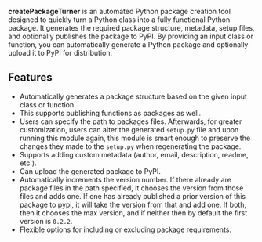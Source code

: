 **createPackageTurner** is an automated Python package creation tool designed to quickly turn a Python class into a fully functional Python package. It generates the required package structure, metadata, setup files, and optionally publishes the package to PyPI. By providing an input class or function, you can automatically generate a Python package and optionally upload it to PyPI for distribution.

## Features
- Automatically generates a package structure based on the given input class or function.
- This supports publishing functions as packages as well.
- Users can specify the path to packages files. Afterwards, for greater customization, users can alter the generated `setup.py` file and upon running this module again, this module is smart enough to preserve the changes they made to the `setup.py` when regenerating the package.
- Supports adding custom metadata (author, email, description, readme, etc.).
- Can upload the generated package to PyPI.
- Automatically increments the version number. If there already are package files in the path specified, it chooses the version from those files and adds one. If one has already published a prior version of this package to pypi, it will take the version from that and add one. If both, then it chooses the max version, and if neither then by default the first version is `0.2.2`.
- Flexible options for including or excluding package requirements.
